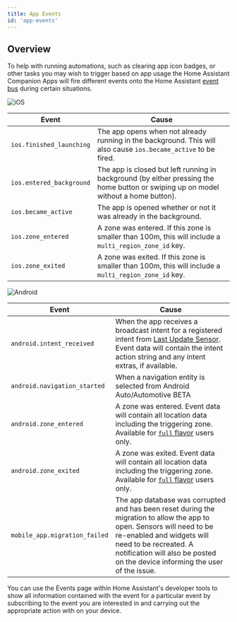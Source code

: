 ```yaml
---
title: App Events
id: 'app-events'
---
```


## Overview


To help with running automations, such as clearing app icon badges, or other tasks you may wish to trigger based on app usage the Home Assistant Companion Apps will fire different events onto the Home Assistant [event bus](https://www.home-assistant.io/docs/configuration/events/) during certain situations.

![iOS](/assets/iOS.svg)<br />

| Event | Cause |
| ----- | ----- |
| `ios.finished_launching` | The app opens when not already running in the background. This will also cause `ios.became_active` to be fired. |
| `ios.entered_background` | The app is closed but left running in background (by either pressing the home button or swiping up on model without a home button). |
| `ios.became_active` | The app is opened whether or not it was already in the background. |
| `ios.zone_entered` | A zone was entered. If this zone is smaller than 100m, this will include a `multi_region_zone_id` key. |
| `ios.zone_exited` | A zone was exited. If this zone is smaller than 100m, this will include a `multi_region_zone_id` key. |

![Android](/assets/android.svg)


| Event | Cause |
| ----- | ----- |
| `android.intent_received` | When the app receives a broadcast intent for a registered intent from [Last Update Sensor](../core/sensors.md#last-update-trigger-sensor). Event data will contain the intent action string and any intent extras, if available. |
| `android.navigation_started` | When a navigation entity is selected from Android Auto/Automotive <span class='beta'>BETA</span> |
| `android.zone_entered` | A zone was entered. Event data will contain all location data including the triggering zone. Available for [`full` flavor](/docs/core/android-flavors) users only. |
| `android.zone_exited` | A zone was exited. Event data will contain all location data including the triggering zone. Available for [`full` flavor](/docs/core/android-flavors) users only. |
| `mobile_app.migration_failed` | The app database was corrupted and has been reset during the migration to allow the app to open. Sensors will need to be re-enabled and widgets will need to be recreated. A notification will also be posted on the device informing the user of the issue. |

You can use the Events page within Home Assistant's developer tools to show all information contained with the event for a particular event by subscribing to the event you are interested in and carrying out the appropriate action with on your device.
